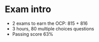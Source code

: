# Exam intro

- 2 exams to earn the OCP: 815 + 816
- 3 hours, 80 multiple choices questions
- Passing score 63%

